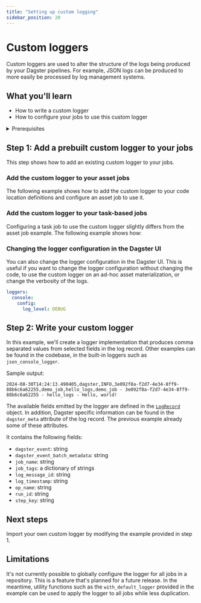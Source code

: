 ```yaml
---
title: "Setting up custom logging"
sidebar_position: 20
---
```



# Custom loggers

Custom loggers are used to alter the structure of the logs being produced by your Dagster pipelines. For example, JSON logs can be produced to more easily be processed by log management systems.


## What you'll learn

- How to write a custom logger
- How to configure your jobs to use this custom logger

<details>
  <summary>Prerequisites</summary>

To follow the steps in this guide, you'll need:

- A basic understanding of Dagster concepts such as assets, jobs and definitions
- A working knowledge of the Python logging module

</details>


## Step 1: Add a prebuilt custom logger to your jobs

This step shows how to add an existing custom logger to your jobs.

### Add the custom logger to your asset jobs

The following example shows how to add the custom logger to your code location definitions and configure an asset job to use it.

<CodeExample filePath="guides/monitor-alert/custom-logging/asset-job-example.py" language="python" title="Add custom logger to asset job" />


### Add the custom logger to your task-based jobs

Configuring a task job to use the custom logger slightly differs from the asset job example. The following example shows how:

<CodeExample filePath="guides/monitor-alert/custom-logging/task-job-example.py" language="python" title="Add custom logger to task job" />


### Changing the logger configuration in the Dagster UI

You can also change the logger configuration in the Dagster UI. This is useful if you want to change the logger configuration without changing the code, to use the custom logger on an ad-hoc asset materialization, or change the verbosity of the logs.

```yaml
loggers:
  console:
    config:
      log_level: DEBUG
```

## Step 2: Write your custom logger

In this example, we'll create a logger implementation that produces comma separated values from selected fields in the
log record. Other examples can be found in the codebase, in the built-in loggers such as `json_console_logger`.

<CodeExample filePath="guides/monitor-alert/custom-logging/customlogger.py" language="python" title="Example custom logger" />

Sample output:

```csv
2024-08-30T14:24:13.490405,dagster,INFO,3e092f8a-f2d7-4e34-8ff9-88b6c6a62255,demo_job,hello_logs,demo_job - 3e092f8a-f2d7-4e34-8ff9-88b6c6a62255 - hello_logs - Hello, world!
```

The available fields emitted by the logger are defined in the [`LogRecord`](https://docs.python.org/3/library/logging.html#logrecord-objects) object.
In addition, Dagster specific information can be found in the `dagster_meta` attribute of the log record. The previous
example already some of these attributes.

It contains the following fields:

- `dagster_event`: string
- `dagster_event_batch_metadata`: string
- `job_name`: string
- `job_tags`: a dictionary of strings
- `log_message_id`: string
- `log_timestamp`: string
- `op_name`: string
- `run_id`: string
- `step_key`: string

## Next steps

Import your own custom logger by modifying the example provided in step 1.

## Limitations

It's not currently possible to globally configure the logger for all jobs in a repository. This is a feature that's
planned for a future release. In the meantime, utility functions such as the `with_default_logger` provided in the
example can be used to apply the logger to all jobs while less duplication.
